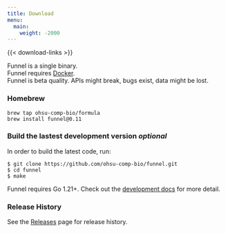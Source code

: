 ```yaml
---
title: Download
menu:
  main:
    weight: -2000
---
```


{{< download-links >}}

Funnel is a single binary.  
Funnel requires [Docker][docker].  
Funnel is beta quality. APIs might break, bugs exist, data might be lost.  

### Homebrew

```
brew tap ohsu-comp-bio/formula
brew install funnel@0.11
```

<h3>Build the lastest development version <i class="optional">optional</i></h3>

In order to build the latest code, run:
```shell
$ git clone https://github.com/ohsu-comp-bio/funnel.git
$ cd funnel
$ make
```

Funnel requires Go 1.21+. Check out the [development docs][dev] for more detail.

### Release History

See the [Releases](https://github.com/ohsu-comp-bio/funnel/releases)  page for release history.


[dev]: /docs/development/developers/
[docker]: https://docker.io
